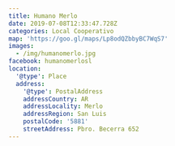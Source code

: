 ```yaml
---
title: Humano Merlo
date: 2019-07-08T12:33:47.728Z
categories: Local Cooperativo
map: 'https://goo.gl/maps/Lp8odQZbbyBC7WqS7'
images:
  - /img/humanomerlo.jpg
facebook: humanomerlosl
location:
  '@type': Place
  address:
    '@type': PostalAddress
    addressCountry: AR
    addressLocality: Merlo
    addressRegion: San Luis
    postalCode: '5881'
    streetAddress: Pbro. Becerra 652
---
```


